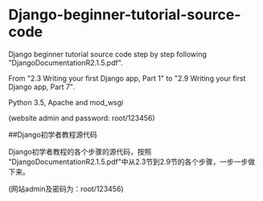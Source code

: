 # Django-beginner-tutorial-source-code

Django beginner tutorial source code step by step following "DjangoDocumentationR2.1.5.pdf". 

From "2.3 Writing your first Django app, Part 1" to "2.9 Writing your first Django app, Part 7".

Python 3.5, Apache and mod_wsgi 

(website admin and password: root/123456) 



##Django初学者教程源代码

Django初学者教程的各个步骤的源代码，按照 "DjangoDocumentationR2.1.5.pdf"中从2.3节到2.9节的各个步骤，一步一步做下来。 

(网站admin及密码为：root/123456)


